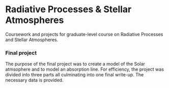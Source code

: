 # Radiative Processes & Stellar Atmospheres
Coursework and projects for graduate-level course on Radiative Processes and Stellar Atmospheres.

### Final project
The purpose of the final project was to create a model of the Solar atmsophere and to model an absorption line. For efficiency, the project was divided into three parts all culminating into one final write-up. The necessary data is provided.
